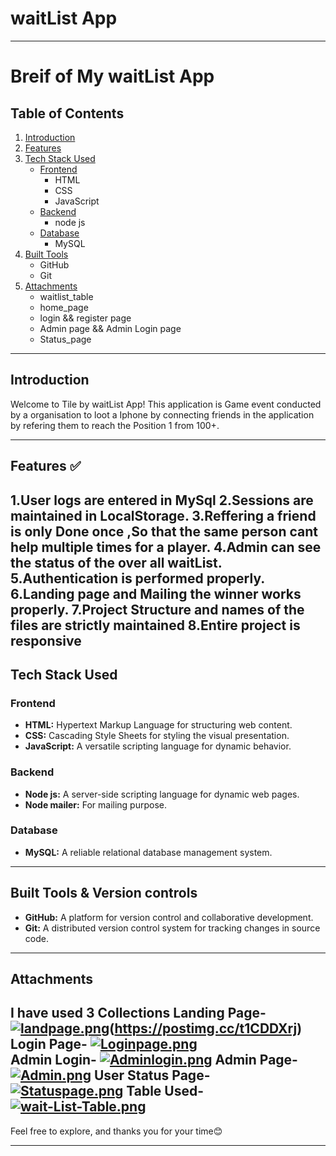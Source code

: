 # waitList App 

---
# Breif of My waitList App
## Table of Contents

1. [Introduction](#introduction)
2. [Features](#features)
3. [Tech Stack Used](#tech-stack-used)
    - [Frontend](#frontend)
        - HTML
        - CSS
        - JavaScript
    - [Backend](#backend)
        - node js
    - [Database](#database)
        - MySQL
4. [Built Tools](#built-tools)
    - GitHub
    - Git
6. [Attachments](#Attachments)
    - waitlist_table
    - home_page
    - login && register page
    - Admin page && Admin Login page
    - Status_page

---

## Introduction

Welcome to Tile by waitList App! This application is Game event conducted by a organisation to loot a Iphone by connecting friends in the application by refering them to reach the Position 1 from 100+.

---

## Features ✅

1.User logs are entered in MySql
2.Sessions are maintained in LocalStorage.
3.Reffering a friend is only Done once ,So that the same person cant help multiple times for a player.
4.Admin can see the status of the over all waitList.
5.Authentication is performed properly.
6.Landing page and Mailing the winner works properly.
7.Project Structure and names of the files are strictly maintained
8.Entire project is responsive
---

## Tech Stack Used

### Frontend

- **HTML:** Hypertext Markup Language for structuring web content.
- **CSS:** Cascading Style Sheets for styling the visual presentation.
- **JavaScript:** A versatile scripting language for dynamic behavior.

### Backend

- **Node js:** A server-side scripting language for dynamic web pages.
- **Node mailer:** For mailing purpose.

### Database

- **MySQL:** A reliable relational database management system.

---

## Built Tools & Version controls
- **GitHub:** A platform for version control and collaborative development.
- **Git:** A distributed version control system for tracking changes in source code.

---
## Attachments
I have used 3 Collections
Landing Page-
    [![landpage.png](https://i.postimg.cc/fTrRnWwd/landpage.png)](https://postimg.cc/kBWmWmRM)(https://postimg.cc/t1CDDXrj)
Login Page-
    [![Loginpage.png](https://i.postimg.cc/vHBSxb53/Loginpage.png)](https://postimg.cc/nMy168RD)  
Admin Login-
    [![Adminlogin.png](https://i.postimg.cc/0N4PJcBB/Adminlogin.png)](https://postimg.cc/zLT9sS5C)
Admin Page-
     [![Admin.png](https://i.postimg.cc/gjZy3zH6/Admin.png)](https://postimg.cc/1VyNQZT9)
User Status Page-
      [![Statuspage.png](https://i.postimg.cc/mr7GpCZd/Statuspage.png)](https://postimg.cc/5H9G6HCv)
Table Used-
      [![wait-List-Table.png](https://i.postimg.cc/FzyMD497/wait-List-Table.png)](https://postimg.cc/8fCXzxfS)
---
Feel free to explore, and thanks you for your time😊

---

